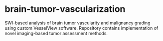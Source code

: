 # brain-tumor-vascularization
SWI-based analysis of brain tumor vascularity and malignancy grading using custom VesselView software. Repository contains implementation of novel imaging-based tumor assessment methods.

